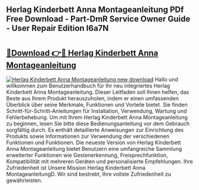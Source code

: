 ## Herlag Kinderbett Anna Montageanleitung PDf Free Download - Part-DmR Service Owner Guide - User Repair Edition I6a7N

# <h2><a href="http://df7rr2a.blite.top/?on=Herlag+Kinderbett+Anna+Montageanleitung">🔗Download 👉🔴 Herlag Kinderbett Anna Montageanleitung</a></h2>

[![Herlag Kinderbett Anna Montageanleitung new download](https://i.imgur.com/lujVjoI.png)](http://df7rr2a.blite.top/?on=Herlag+Kinderbett+Anna+Montageanleitung)
Hallo und willkommen zum Benutzerhandbuch für Ihr neu integriertes Herlag Kinderbett Anna Montageanleitung. Dieser Leitfaden soll Ihnen helfen, das Beste aus Ihrem Produkt herauszuholen, indem er einen umfassenden Überblick über seine Merkmale, Funktionen und Vorteile bietet. Sie finden Schritt-für-Schritt-Anleitungen für Installation, Verwendung, Wartung und Fehlerbehebung. Um mit Ihrem Herlag Kinderbett Anna Montageanleitung zu beginnen, lesen Sie bitte diese Bedienungsanleitung vor dem Gebrauch sorgfältig durch. Es enthält detaillierte Anweisungen zur Einrichtung des Produkts sowie Informationen zur Verwendung der verschiedenen Funktionen und Funktionen. Die neueste Version von Herlag Kinderbett Anna Montageanleitung bietet Benutzern eine umfangreiche Sammlung erweiterter Funktionen wie Gestenerkennung, Freisprechfunktion, Kompatibilität mit mehreren Geräten und personalisierte Empfehlungen. Ihre Zufriedenheit ist Unsere Mission Herlag Kinderbett Anna MontageanleitungD. Wir sind bestrebt, Ihre vollste Zufriedenheit zu gewährleisten.
